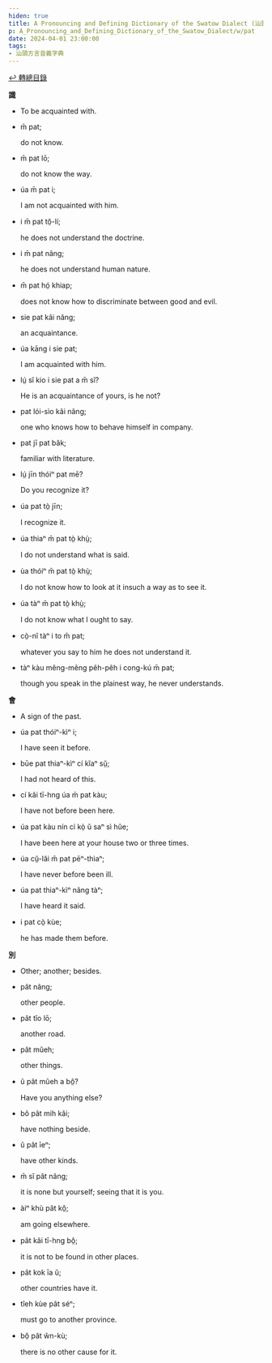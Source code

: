 ```yaml
---
hiden: true
title: A Pronouncing and Defining Dictionary of the Swatow Dialect (汕頭方言音義字典) / pat
p: A_Pronouncing_and_Defining_Dictionary_of_the_Swatow_Dialect/w/pat
date: 2024-04-01 23:00:00
tags: 
- 汕頭方言音義字典
---
```


[↩️ 轉總目錄](/A_Pronouncing_and_Defining_Dictionary_of_the_Swatow_Dialect)


**識**
- To be acquainted with.

- m̄ pat;

  do not know.

- m̄ pat lō;

  do not know the way.

- úa m̄ pat i;

  I am not acquainted with him.

- i m̄ pat tŏ̤-lí;

  he does not understand the doctrine.

- i m̄ pat nâng;

  he does not understand human nature.

- m̄ pat hó̤ khiap;

  does not know how to discriminate between good and evil.

- sie pat kâi nâng;

  an acquaintance.

- úa kāng i sie pat;

  I am acquainted with him.

- lṳ́ sĭ kio i sie pat a m̄ sĭ?

  He is an acquaintance of yours, is he not?

- pat lói-sìo kâi nâng;

  one who knows how to behave himself in company.

- pat jī pat bâk;

  familiar with literature.

- lṳ́ jīn thóiⁿ pat mē?

  Do you recognize it?

- úa pat tò̤ jīn;

  I recognize it.

- úa thiaⁿ m̄ pat tò̤ khṳ̀;

  I do not understand what is said.

- ùa thóiⁿ m̄ pat tò̤ khṳ̀;

  I do not know how to look at it insuch a way as to see it.

- úa tàⁿ m̄ pat tò̤ khṳ̀;

  I do not know what I ought to say.

- cò̤-nî tàⁿ i to m̄ pat;

  whatever you say to him he does not understand it.

- tàⁿ kàu mêng-mêng pêh-pêh i cong-kú m̄ pat;

  though you speak in the plainest way, he never understands.

**會**
- A sign of the past.

- úa pat thóiⁿ-kìⁿ i;

  I have seen it before.

- būe pat thiaⁿ-kìⁿ cí kĭaⁿ sṳ̆;

  I had not heard of this.

- cí kâi tī-hng úa m̄ pat kàu;

  I have not before been here.

- úa pat kàu nín cí kò̤ ŭ saⁿ sì hûe;

  I have been here at your house two or three times.

- úa cṳ̆-lâi m̄ pat pēⁿ-thìaⁿ;

  I have never before been ill.

- úa pat thiaⁿ-kìⁿ nâng tàⁿ;

  I have heard it said.

- i pat cò̤ kùe;

  he has made them before.

**別**
- Other; another; besides.

- pât nâng;

  other people.

- pât tîo lō;

  another road.

- pât mûeh;

  other things.

- ŭ pât mûeh a bô̤?

  Have you anything else? 

- bô pât mih kâi;

  have nothing beside.

- ŭ pât īeⁿ;

  have other kinds.

- m̄ sĭ pât nâng;

  it is none but yourself; seeing that it is you.

- àiⁿ khù pât kô̤;

  am going elsewhere.

- pât kâi tī-hng bô̤;

  it is not to be found in other places.

- pât kok īa ŭ;

  other countries have it.

- tîeh kùe pât séⁿ;

  must go to another province.

- bô̤ pât ŵn-kù;

  there is no other cause for it.